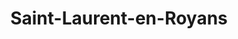 ---
title: Saint-Laurent-en-Royans
url: /saint-laurent-en-royans/
latitude: 45.033
longitude: 5.309
---